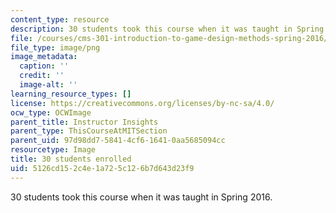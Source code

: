 ```yaml
---
content_type: resource
description: 30 students took this course when it was taught in Spring 2016.
file: /courses/cms-301-introduction-to-game-design-methods-spring-2016/5126cd152c4e1a725c126b7d643d23f9_30.png
file_type: image/png
image_metadata:
  caption: ''
  credit: ''
  image-alt: ''
learning_resource_types: []
license: https://creativecommons.org/licenses/by-nc-sa/4.0/
ocw_type: OCWImage
parent_title: Instructor Insights
parent_type: ThisCourseAtMITSection
parent_uid: 97d98dd7-5841-4cf6-1641-0aa5685094cc
resourcetype: Image
title: 30 students enrolled
uid: 5126cd15-2c4e-1a72-5c12-6b7d643d23f9
---
```

30 students took this course when it was taught in Spring 2016.